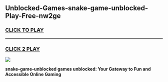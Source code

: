 
## Unblocked-Games-snake-game-unblocked-Play-Free-nw2ge
<h3>
<a href="https://premium76.site?title=snake-game-unblocked&ref=17A">CLICK TO PLAY</a></h3>
<hr>

<h3>
<a href="https://premium76.site?title=snake-game-unblocked&ref=17A">CLICK 2 PLAY</a>
  
</h3>

<a href="https://premium76.site?title=snake-game-unblocked&ref=17A"><img src="https://clearcache.store/games.png"></a>


**snake-game-unblocked games unblocked: Your Gateway to Fun and Accessible Online Gaming**

